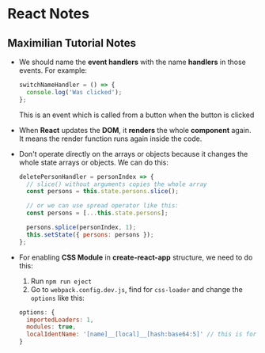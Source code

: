 # React Notes

## Maximilian Tutorial Notes

- We should name the **event handlers** with the name **handlers** in those events. For example:

  ```javascript
  switchNameHandler = () => {
    console.log('Was clicked');
  };
  ```

  This is an event which is called from a button when the button is clicked

- When **React** updates the **DOM**, it **renders** the whole **component** again. It means the render function runs again inside the code.

- Don't operate directly on the arrays or objects because it changes the whole state arrays or objects. We can do this:

  ```javascript
  deletePersonHandler = personIndex => {
    // slice() without arguments copies the whole array
    const persons = this.state.persons.slice();

    // or we can use spread operator like this:
    const persons = [...this.state.persons];

    persons.splice(personIndex, 1);
    this.setState({ persons: persons });
  };
  ```

- For enabling **CSS Module** in **create-react-app** structure, we need to do this:

  1. Run `npm run eject`
  2. Go to `webpack.config.dev.js`, find for `css-loader` and change the `options` like this:

  ```javascript
  options: {
    importedLoaders: 1,
    modules: true,
    localIdentName: '[name]__[local]__[hash:base64:5]' // this is for setting unique names for css classes
  }
  ```
